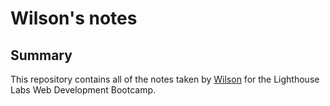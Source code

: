 # Wilson's notes

## Summary 

This repository contains all of the notes taken by [Wilson](https://github.com/wilwong89/) for the Lighthouse Labs Web Development Bootcamp.